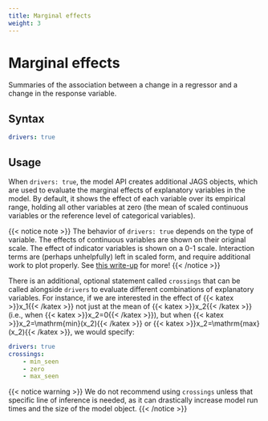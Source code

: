 ```yaml
---
title: Marginal effects
weight: 3
---
```


# Marginal effects
Summaries of the association between a change in a regressor and a change in the response variable.

## Syntax
```yml
drivers: true
```

## Usage
When `drivers: true`, the model API creates additional JAGS objects, which are used to evaluate the marginal effects of explanatory variables in the model. By default, it shows the effect of each variable over its empirical range, holding all other variables at zero (the mean of scaled continuous variables or the reference level of categorical variables).

{{< notice note >}}
The behavior of `drivers: true` depends on the type of variable. The effects of continuous variables are shown on their original scale. The effect of indicator variables is shown on a 0-1 scale. Interaction terms are (perhaps unhelpfully) left in scaled form, and require additional work to plot properly. See [this write-up](https://cran.r-project.org/web/packages/sjPlot/vignettes/plot_interactions.html) for more!
{{< /notice >}}

There is an additional, optional statement called `crossings` that can be called alongside `drivers` to evaluate different combinations of explanatory variables. For instance, if we are interested in the effect of {{< katex >}}x_1{{< /katex >}} not just at the mean of {{< katex >}}x_2{{< /katex >}} (i.e., when {{< katex >}}x_2=0{{< /katex >}}), but when {{< katex >}}x_2=\mathrm{min}(x_2){{< /katex >}} or {{< katex >}}x_2=\mathrm{max}(x_2){{< /katex >}}, we would specify:

```yml
drivers: true
crossings:
    - min_seen
    - zero
    - max_seen
```

{{< notice warning >}}
We do not recommend using `crossings` unless that specific line of inference is needed, as it can drastically increase model run times and the size of the model object.
{{< /notice >}}
